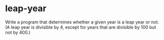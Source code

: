 # leap-year
Write a program that determines whether a given year is a leap year or not. (A leap year is divisible by 4, except for years that are divisible by 100 but not by 400.)
